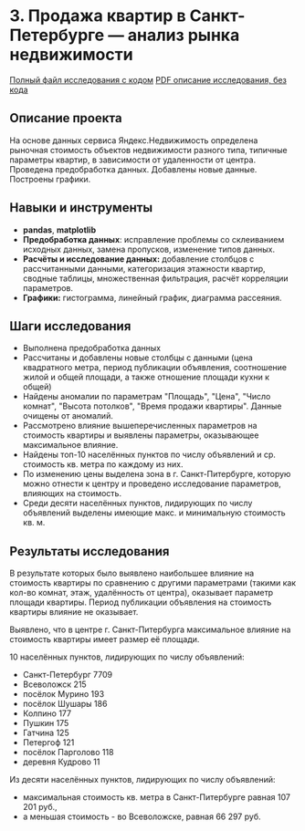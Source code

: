 # 3. Продажа квартир в Санкт-Петербурге — анализ рынка недвижимости
[Полный файл исследования с кодом](https://github.com/KristinaBandurko/YandexWorkshop/blob/main/%D0%9F%D1%80%D0%BE%D0%B5%D0%BA%D1%82%203.%D0%9F%D1%80%D0%BE%D0%B4%D0%B0%D0%B6%D0%B0%20%D0%BA%D0%B2%D0%B0%D1%80%D1%82%D0%B8%D1%80%20%D0%B2%20%D0%A1-%D0%9F%D0%B5%D1%82%D0%B5%D1%80%D0%B1%D1%83%D1%80%D0%B3%D0%B5.%20%D0%90%D0%BD%D0%B0%D0%BB%D0%B8%D0%B7%20%D1%80%D1%8B%D0%BD%D0%BA%D0%B0%20%D0%BD%D0%B5%D0%B4%D0%B2%D0%B8%D0%B6%D0%B8%D0%BC%D0%BE%D1%81%D1%82%D0%B8/3_%D0%90%D0%BD%D0%B0%D0%BB%D0%B8%D0%B7%20%D1%80%D1%8B%D0%BD%D0%BA%D0%B0%20%D0%BD%D0%B5%D0%B4%D0%B2%D0%B8%D0%B6%D0%B8%D0%BC%D0%BE%D1%81%D1%82%D0%B8%20%D0%B2%20%D0%A1-%D0%9F%D0%B1.ipynb) 
[PDF описание исследования, без кода](https://github.com/KristinaBandurko/YandexWorkshop/blob/main/%D0%9F%D1%80%D0%BE%D0%B5%D0%BA%D1%82%203.%D0%9F%D1%80%D0%BE%D0%B4%D0%B0%D0%B6%D0%B0%20%D0%BA%D0%B2%D0%B0%D1%80%D1%82%D0%B8%D1%80%20%D0%B2%20%D0%A1-%D0%9F%D0%B5%D1%82%D0%B5%D1%80%D0%B1%D1%83%D1%80%D0%B3%D0%B5.%20%D0%90%D0%BD%D0%B0%D0%BB%D0%B8%D0%B7%20%D1%80%D1%8B%D0%BD%D0%BA%D0%B0%20%D0%BD%D0%B5%D0%B4%D0%B2%D0%B8%D0%B6%D0%B8%D0%BC%D0%BE%D1%81%D1%82%D0%B8/3_%D0%90%D0%BD%D0%B0%D0%BB%D0%B8%D0%B7%20%D1%80%D1%8B%D0%BD%D0%BA%D0%B0%20%D0%BD%D0%B5%D0%B4%D0%B2%D0%B8%D0%B6%D0%B8%D0%BC%D0%BE%D1%81%D1%82%D0%B8%20%D0%B2%20%D0%A1-%D0%9F%D0%B1.pdf)     

## Описание проекта

На основе данных сервиса Яндекс.Недвижимость определена рыночная стоимость объектов недвижимости разного типа, типичные параметры квартир, в зависимости от удаленности от центра. Проведена предобработка данных. Добавлены новые данные. Построены графики.

## Навыки и инструменты

- **pandas**, **matplotlib**
- **Предобработка данных**: исправление проблемы со склеиванием исходных данных, замена пропусков, изменение типов данных.
- **Расчёты и исследование данных:** добавление столбцов с рассчитанными данными, категоризация этажности квартир, сводные таблицы, множественная фильтрация, расчёт корреляции параметров. 
- **Графики:** гистограмма, линейный график, диаграмма рассеяния.
 
## Шаги исследования
* Выполнена предобработка данных
* Рассчитаны и добавлены новые столбцы с данными (цена квадратного метра, период публикации объявления, соотношение жилой и общей площади, а также отношение площади кухни к общей)
* Найдены аномалии по параметрам "Площадь", "Цена", "Число комнат", "Высота потолков", "Время продажи квартиры". Данные очищены от аномалий.
* Рассмотрено влияние вышеперечисленных параметров на стоимость квартиры и выявлены параметры, оказывающее максимальное влияние.
* Найдены топ-10 населённых пунктов по числу объявлений и ср. стоимость кв. метра по каждому из них.
* По изменению цены выделена зона в г. Санкт-Питербурге, которую можно отнести к центру и проведено исследование параметров, влияющих на стоимость.
* Среди десяти населённых пунктов, лидирующих по числу объявлений выделены имеющие макс. и минимальную стоимость кв. м.

## Результаты исследования

В результате которых было выявлено наибольшее влияние на стоимость квартиры по сравнению с другими параметрами (такими как кол-во комнат, этаж, удалённость от центра), оказывает параметр площади квартиры. Период публикации объявления на стоимость квартиры влияние не оказывает.

Выявлено, что в центре г. Санкт-Питербурга максимальное влияние на стоимость квартиры имеет размер её площади.

10 населённых пунктов, лидирующих по числу объявлений: 

* Санкт-Петербург      7709
* Всеволожск            215
* посёлок Мурино        193
* посёлок Шушары        186
* Колпино               177
* Пушкин                175
* Гатчина               125
* Петергоф              121
* посёлок Парголово     118
* деревня Кудрово       11
 
Из десяти населённых пунктов, лидирующих по числу объявлений:
* максимальная стоимость кв. метра в Санкт-Питербурге равная 107 201 руб.,
* а меньшая стоимость  - во Всеволожске, равная 66 297 руб.

